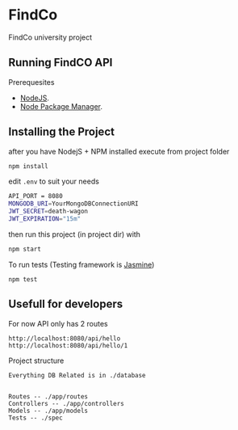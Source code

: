 # FindCo
FindCo university project

## Running FindCO API

Prerequesites
- [NodeJS](https://nodejs.org/en/).
- [Node Package Manager](https://docs.npmjs.com/downloading-and-installing-node-js-and-npm).


## Installing the Project

after you have NodejS + NPM installed execute from project folder
```bash
npm install
```


edit ``.env`` to suit your needs
```bash
API_PORT = 8080
MONGODB_URI=YourMongoDBConnectionURI
JWT_SECRET=death-wagon
JWT_EXPIRATION="15m"
```


then run this project (in project dir) with
```bash
npm start
```

To run tests (Testing framework is [Jasmine](https://www.npmjs.com/package/jasmine-node))
```
npm test
```
## Usefull for developers

For now API only has 2 routes
```
http://localhost:8080/api/hello
http://localhost:8080/api/hello/1
```

Project structure
```
Everything DB Related is in ./database


Routes -- ./app/routes
Controllers -- ./app/controllers
Models -- ./app/models
Tests -- ./spec
